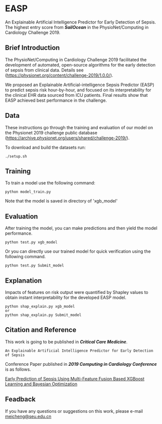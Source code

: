 # EASP
An Explainable Artificial Intelligence Predictor for Early Detection of Sepsis. The highest entry score from ***SailOcean*** in the PhysioNet/Computing in Cardiology Challenge 2019.

## Brief Introduction
The PhysioNet/Computing in Cardiology Challenge 2019 facilitated the development of automated, open-source algorithms for the early detection of sepsis from clinical data. Details see (https://physionet.org/content/challenge-2019/1.0.0/).

We proposed an Explainable Artificial-intelligence Sepsis Predictor (EASP) to predict sepsis risk hour-by-hour, and focused on its interpretability for the clinical EHR data sourced from ICU patients. Final results show that EASP achieved best performance in the challenge.

## Data
These instructions go through the training and evaluation of our model on the Physionet 2019 challenge public database (https://archive.physionet.org/users/shared/challenge-2019/).

To download and build the datasets run:

    ./setup.sh

## Training
To train a model use the following command:

    python model_train.py
  
Note that the model is saved in directory of 'xgb_model'

## Evaluation
After training the model, you can make predictions and then yield the model performance.

    python test.py xgb_model
    
Or you can directly use our trained model for quick verification using the following command.
  
    python test.py Submit_model
    
## Explanation
Impacts of features on risk output were quantified by Shapley values to obtain instant interpretability for the developed EASP model.

    python shap_explain.py xgb_model  
    or  
    python shap_explain.py Submit_model

## Citation and Reference
This work is going to be published in ***Critical Care Medicine***.

    An Explainable Artificial Intelligence Predictor for Early Detection of Sepsis
    
Conference Paper published in ***2019 Computing in Cardiology Conference*** is as follows.

   [Early Prediction of Sepsis Using Multi-Feature Fusion Based XGBoost Learning and Bayesian Optimization](https://www.researchgate.net/publication/338628580_Early_Prediction_of_Sepsis_Using_Multi-Feature_Fusion_Based_XGBoost_Learning_and_Bayesian_Optimization)
    
## Feadback
If you have any questions or suggestions on this work, please e-mail meicheng@seu.edu.cn

